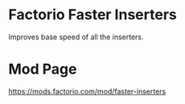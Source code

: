 # Factorio Faster Inserters
Improves base speed of all the inserters.

# Mod Page
https://mods.factorio.com/mod/faster-inserters
